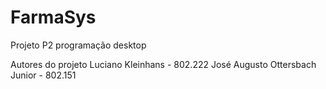 # FarmaSys
 Projeto P2 programação desktop
 
Autores do projeto
 Luciano Kleinhans - 802.222
 José Augusto Ottersbach Junior - 802.151 